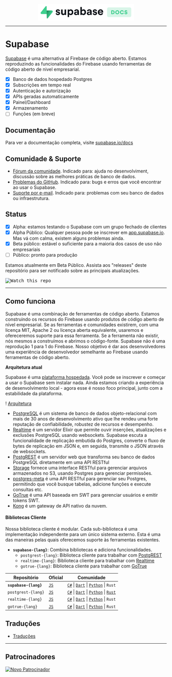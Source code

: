 <p align="center">
    <img width="300" src="https://raw.githubusercontent.com/supabase/supabase/master/web/static/supabase-light-with-background.svg"/>
</p>

---

# Supabase

[Supabase](https://supabase.io) é uma alternativa al Firebase de código aberto. Estamos reproduzindo as funcionalidades do Firebase usando ferramentas de código aberto de nivel empresarial.

- [x] Banco de dados hospedado Postgres
- [x] Subscrições em tempo real
- [x] Autenticação e autorização
- [x] APIs geradas automaticamente
- [x] Painel/Dashboard
- [x] Armazenamento
- [ ] Funções (em breve)

## Documentação

Para ver a documentação completa, visite [supabase.io/docs](https://supabase.io/docs)

## Comunidade & Suporte

- [Fórum da comunidade](https://github.com/supabase/supabase/discussions). Indicado para: ajuda no desenvolviment, discussão sobre as melhores práticas de banco de dados.
- [Problemas do GitHub](https://github.com/supabase/supabase/issues). Indicado para: bugs e erros que você encontrar ao usar o Supabase.
- [Suporte por e-mail](https://supabase.io/docs/support#business-support). Indicado para: problemas com seu banco de dados ou infraestrutura.


## Status

- [x] Alpha: estamos testando o Supabase com um grupo fechado de clientes
- [x] Alpha Público: Qualquer pessoa pode se inscrever em [app.supabase.io](https://app.supabase.io). Mas vá com calma, existem alguns problemas ainda.
- [x] Beta público: estável o suficiente para a maioria dos casos de uso não empresariais
- [ ] Público: pronto para produção

Estamos atualmente em Beta Público. Assista aos "releases" deste repositório para ser notificado sobre as principais atualizações.

<kbd><img src="https://gitcdn.link/repo/supabase/supabase/master/web/static/watch-repo.gif" alt="Watch this repo"/></kbd>

---

## Como funciona

Supabase é uma combinação de ferramentas de código aberto. Estamos construindo os recursos do Firebase usando produtos de código aberto de nível empresarial. Se as ferramentas e comunidades existirem, com uma licença MIT, Apache 2 ou licença aberta equivalente, usaremos e ofereceremos suporte para essa ferramenta. Se a ferramenta não existir, nós mesmos a construímos e abrimos o código-fonte. Supabase não é uma reprodução 1 para 1 do Firebase. Nosso objetivo é dar aos desenvolvedores uma experiência de desenvolvedor semelhante ao Firebase usando ferramentas de código aberto.

**Arquitetura atual**

Supabase é uma [plataforma hospedada](https://app.supabase.io). Você pode se inscrever e começar a usar o Supabase sem instalar nada. Ainda estamos criando a experiência de desenvolvimento local - agora esse é nosso foco principal, junto com a estabilidade da plataforma.

! [Arquitetura](https://supabase.io/assets/images/supabase-architecture-9050a7317e9ec7efb7807f5194122e48.png)

- [PostgreSQL](https://www.postgresql.org/) é um sistema de banco de dados objeto-relacional com mais de 30 anos de desenvolvimento ativo que lhe rendeu uma forte reputação de confiabilidade, robustez de recursos e desempenho.
- [Realtime](https://github.com/supabase/realtime) é um servidor Elixir que permite ouvir inserções, atualizações e exclusões PostgreSQL usando websockets. Supabase escuta a funcionalidade de replicação embutida do Postgres, converte o fluxo de bytes de replicação em JSON e, em seguida, transmite o JSON através de websockets.
- [PostgREST](http://postgrest.org/) é um servidor web que transforma seu banco de dados PostgreSQL diretamente em uma API RESTful
- [Storage](https://github.com/supabase/storage-api) fornece uma interface RESTful para gerenciar arquivos armazenados no S3, usando Postgres para gerenciar permissões.
- [postgres-meta](https://github.com/supabase/postgres-meta) é uma API RESTful para gerenciar seu Postgres, permitindo que você busque tabelas, adicione funções e execute consultas etc.
- [GoTrue](https://github.com/netlify/gotrue) é uma API baseada em SWT para gerenciar usuários e emitir tokens SWT.
- [Kong](https://github.com/Kong/kong) é um gateway de API nativo da nuvem.

#### Bibliotecas Cliente

Nossa biblioteca cliente é modular. Cada sub-biblioteca é uma implementação independente para um único sistema externo. Esta é uma das maneiras pelas quais oferecemos suporte às ferramentas existentes.

- **`supabase-{lang}`**: Combina bibliotecas e adiciona funcionalidades.
   - `postgrest-{lang}`: Biblioteca cliente para trabalhar com [PostgREST](https://github.com/postgrest/postgrest)
   - `realtime-{lang}`: Biblioteca cliente para trabalhar com [Realtime](https://github.com/supabase/realtime)
   - `gotrue-{lang}`: Biblioteca cliente para trabalhar com [GoTrue](https://github.com/netlify/gotrue)

| Repositório           | Oficial                                          | Comunidade                                                                                                                                                                                                                 |
| --------------------- | ------------------------------------------------ | -------------------------------------------------------------------------------------------------------------------------------------------------------------------------------------------------------------------------- |
| **`supabase-{lang}`** | [`JS`](https://github.com/supabase/supabase-js)  | [`C#`](https://github.com/supabase/supabase-csharp) \| [`Dart`](https://github.com/supabase/supabase-dart) \| [`Python`](https://github.com/supabase/supabase-py) \| `Rust`                                                |
| `postgrest-{lang}`    | [`JS`](https://github.com/supabase/postgrest-js) | [`C#`](https://github.com/supabase/postgrest-csharp) \| [`Dart`](https://github.com/supabase/postgrest-dart) \| [`Python`](https://github.com/supabase/postgrest-py) \| [`Rust`](https://github.com/supabase/postgrest-rs) |
| `realtime-{lang}`     | [`JS`](https://github.com/supabase/realtime-js)  | [`C#`](https://github.com/supabase/realtime-csharp) \| [`Dart`](https://github.com/supabase/realtime-dart) \| [`Python`](https://github.com/supabase/realtime-py) \| `Rust`                                                |
| `gotrue-{lang}`       | [`JS`](https://github.com/supabase/gotrue-js)    | [`C#`](https://github.com/supabase/gotrue-csharp) \| [`Dart`](https://github.com/supabase/gotrue-dart) \| [`Python`](https://github.com/supabase/gotrue-py) \| `Rust`                                                      |

<!--- Remove this list if youre translation for another language, its hard to keep updated across multiple files -->
<!--- Keep only the link to the list of translation files-->
## Traduções

- [Traduções](/i18n/languages.md) <!--- Keep only the this-->

---

## Patrocinadores

[![Novo Patrocinador](https://user-images.githubusercontent.com/10214025/90518111-e74bbb00-e198-11ea-8f88-c9e3c1aa4b5b.png)](https://github.com/sponsors/supabase)
